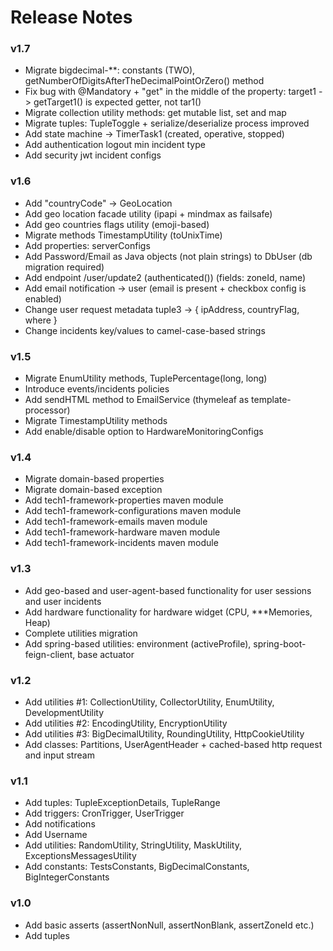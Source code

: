 # Release Notes

### v1.7
- Migrate bigdecimal-**: constants (TWO), getNumberOfDigitsAfterTheDecimalPointOrZero() method
- Fix bug with @Mandatory + "get" in the middle of the property: target1 -> getTarget1() is expected getter, not tar1()
- Migrate collection utility methods: get mutable list, set and map
- Migrate tuples: TupleToggle + serialize/deserialize process improved
- Add state machine -> TimerTask1 (created, operative, stopped)
- Add authentication logout min incident type
- Add security jwt incident configs

### v1.6
- Add "countryCode" -> GeoLocation
- Add geo location facade utility (ipapi + mindmax as failsafe)
- Add geo countries flags utility (emoji-based)
- Migrate methods TimestampUtility (toUnixTime)
- Add properties: serverConfigs
- Add Password/Email as Java objects (not plain strings) to DbUser (db migration required)
- Add endpoint /user/update2 (authenticated()) (fields: zoneId, name)
- Add email notification -> user (email is present + checkbox config is enabled)
- Change user request metadata tuple3 -> { ipAddress, countryFlag, where }
- Change incidents key/values to camel-case-based strings

### v1.5
- Migrate EnumUtility methods, TuplePercentage(long, long)
- Introduce events/incidents policies
- Add sendHTML method to EmailService (thymeleaf as template-processor)
- Migrate TimestampUtility methods
- Add enable/disable option to HardwareMonitoringConfigs

### v1.4
- Migrate domain-based properties 
- Migrate domain-based exception
- Add tech1-framework-properties maven module
- Add tech1-framework-configurations maven module
- Add tech1-framework-emails maven module
- Add tech1-framework-hardware maven module
- Add tech1-framework-incidents maven module

### v1.3
- Add geo-based and user-agent-based functionality for user sessions and user incidents
- Add hardware functionality for hardware widget (CPU, ***Memories, Heap)
- Complete utilities migration
- Add spring-based utilities: environment (activeProfile), spring-boot-feign-client, base actuator

### v1.2
- Add utilities #1: CollectionUtility, CollectorUtility, EnumUtility, DevelopmentUtility
- Add utilities #2: EncodingUtility, EncryptionUtility
- Add utilities #3: BigDecimalUtility, RoundingUtility, HttpCookieUtility
- Add classes: Partitions, UserAgentHeader + cached-based http request and input stream

### v1.1
- Add tuples: TupleExceptionDetails, TupleRange
- Add triggers: CronTrigger, UserTrigger
- Add notifications
- Add Username
- Add utilities: RandomUtility, StringUtility, MaskUtility, ExceptionsMessagesUtility
- Add constants: TestsConstants, BigDecimalConstants, BigIntegerConstants

### v1.0
- Add basic asserts (assertNonNull, assertNonBlank, assertZoneId etc.)
- Add tuples

